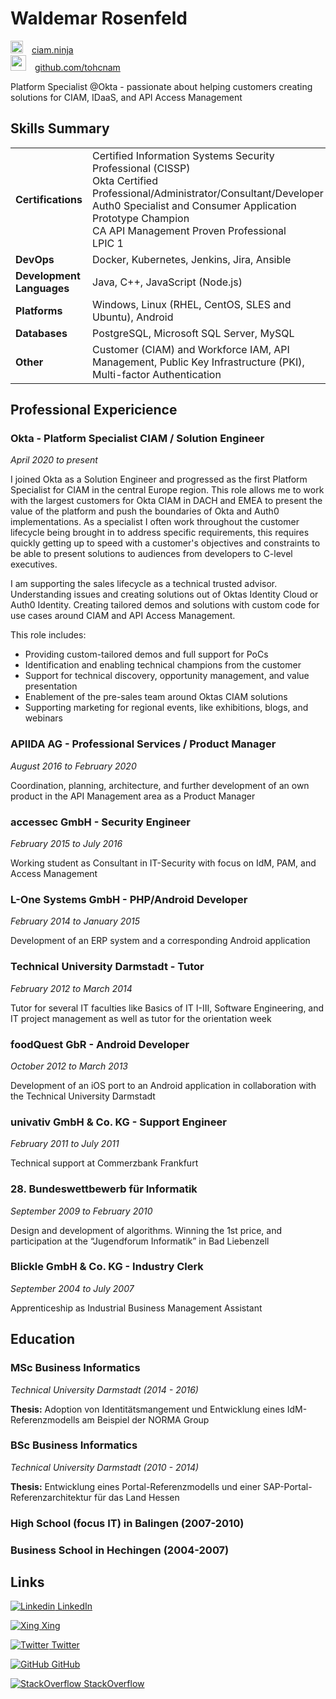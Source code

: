 # Waldemar Rosenfeld
<img src="https://icons.iconarchive.com/icons/iconsmind/outline/512/Globe-icon.png" width="20" height="20"> <a href="https://ciam.ninja/" style="margin:10px;">ciam.ninja </a> <br/>
<img src="https://icons.iconarchive.com/icons/limav/flat-gradient-social/512/Github-icon.png" width="25" height="25"> <a href="https://github.com/tohcnam" style="margin:10px;">github.com/tohcnam </a>

Platform Specialist @Okta - passionate about helping customers creating solutions for CIAM, IDaaS, and API Access Management

## Skills Summary
|||
|---|---|
|**Certifications**|Certified Information Systems Security Professional (CISSP) <br/> Okta Certified Professional/Administrator/Consultant/Developer <br/>Auth0 Specialist and Consumer Application Prototype Champion<br/>CA API Management Proven Professional <br/> LPIC 1
|**DevOps**|Docker, Kubernetes, Jenkins, Jira, Ansible
|**Development Languages**|Java, C++, JavaScript (Node.js)
|**Platforms**|Windows, Linux (RHEL, CentOS, SLES and Ubuntu), Android
|**Databases**|PostgreSQL, Microsoft SQL Server, MySQL
|**Other**|Customer (CIAM) and Workforce IAM, API Management, Public Key Infrastructure (PKI), Multi-factor Authentication

## Professional Expericience
### Okta - Platform Specialist CIAM / Solution Engineer
*April 2020 to present*

I joined Okta as a Solution Engineer and progressed as the first Platform Specialist for CIAM in the central Europe region. This role allows me to work with the largest customers for Okta CIAM in DACH and EMEA to present the value of the platform and push the boundaries of Okta and Auth0 implementations. As a specialist I often work throughout the customer lifecycle being brought in to address specific requirements, this requires quickly getting up to speed with a customer's objectives and constraints to be able to present solutions to audiences from developers to C-level executives.

I am supporting the sales lifecycle as a technical trusted advisor. Understanding issues and creating solutions out of Oktas Identity Cloud or Auth0 Identity. Creating tailored demos and solutions with custom code for use cases around CIAM and API Access Management. 

This role includes:
* Providing custom-tailored demos and full support for PoCs
* Identification and enabling technical champions from the customer
* Support for technical discovery, opportunity management, and value presentation
* Enablement of the pre-sales team around Oktas CIAM solutions
* Supporting marketing for regional events, like exhibitions, blogs, and webinars

### APIIDA AG - Professional Services / Product Manager
*August 2016 to February 2020*

Coordination, planning, architecture, and further development of an own product in the API Management area as a Product Manager

### accessec GmbH - Security Engineer
*February 2015 to July 2016*

Working student as Consultant in IT-Security with focus on
IdM, PAM, and Access Management

### L-One Systems GmbH - PHP/Android Developer
*February 2014 to January 2015*

Development of an ERP system and a corresponding
Android application

### Technical University Darmstadt - Tutor
*February 2012 to March 2014*

Tutor for several IT faculties like Basics of IT I-III, Software Engineering, and IT project management as well as tutor for the orientation week

### foodQuest GbR - Android Developer
*October 2012 to March 2013*

Development of an iOS port to an Android application in
collaboration with the Technical University Darmstadt

### univativ GmbH & Co. KG - Support Engineer
*February 2011 to July 2011*

Technical support at Commerzbank Frankfurt

### 28. Bundeswettbewerb für Informatik
*September 2009 to February 2010*

Design and development of algorithms. Winning the 1st price,
and participation at the “Jugendforum Informatik” in Bad Liebenzell

### Blickle GmbH & Co. KG - Industry Clerk
*September 2004 to July 2007*

Apprenticeship as Industrial Business Management Assistant

## Education
### MSc Business Informatics 
*Technical University Darmstadt (2014 - 2016)*

**Thesis:** Adoption von Identitätsmangement und Entwicklung eines IdM-Referenzmodells am Beispiel der NORMA Group
### BSc Business Informatics 
*Technical University Darmstadt (2010 - 2014)*

**Thesis:** Entwicklung eines Portal-Referenzmodells und einer SAP-Portal-Referenzarchitektur für das Land Hessen
### High School (focus IT) in Balingen (2007-2010)
### Business School in Hechingen (2004-2007)

## Links
[![Linkedin](https://icons.iconarchive.com/icons/danleech/simple/16/linkedin-icon.png) LinkedIn](https://www.linkedin.com/in/waldemar-rosenfeld/)

[![Xing](https://icons.iconarchive.com/icons/uiconstock/socialmedia/16/Xing-icon.png) Xing](https://www.xing.com/profile/Waldemar_Rosenfeld/cv)

[![Twitter](https://icons.iconarchive.com/icons/limav/flat-gradient-social/16/Twitter-icon.png) Twitter](https://twitter.com/tohcnam)

[![GitHub](https://icons.iconarchive.com/icons/limav/flat-gradient-social/16/Github-icon.png) GitHub](https://github.com/tux-manchot)

[![StackOverflow](https://icons.iconarchive.com/icons/limav/flat-gradient-social/16/Stackoverflow-icon.png) StackOverflow](https://stackoverflow.com/users/14711938/waldemar)